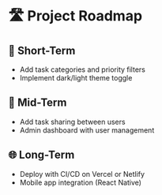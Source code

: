# 🛣️ Project Roadmap

## 🧭 Short-Term

- Add task categories and priority filters
- Implement dark/light theme toggle

## 🚀 Mid-Term

- Add task sharing between users
- Admin dashboard with user management

## 🌐 Long-Term

- Deploy with CI/CD on Vercel or Netlify
- Mobile app integration (React Native)
